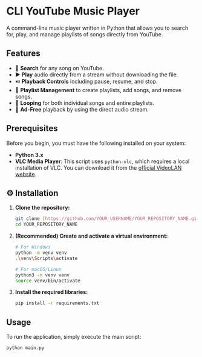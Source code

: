 # CLI YouTube Music Player

A command-line music player written in Python that allows you to search for, play, and manage playlists of songs directly from YouTube.

## Features

* 🔎 **Search** for any song on YouTube.
* ▶️ **Play** audio directly from a stream without downloading the file.
* ⏯️ **Playback Controls** including pause, resume, and stop.
* 📝 **Playlist Management** to create playlists, add songs, and remove songs.
* 🔄 **Looping** for both individual songs and entire playlists.
* 🚫 **Ad-Free** playback by using the direct audio stream.

## Prerequisites

Before you begin, you must have the following installed on your system:

* **Python 3.x**
* **VLC Media Player**: This script uses `python-vlc`, which requires a local installation of VLC. You can download it from the [official VideoLAN website](https://www.videolan.org/vlc/).

## ⚙️ Installation

1.  **Clone the repository:**
    ```bash
    git clone [https://github.com/YOUR_USERNAME/YOUR_REPOSITORY_NAME.git](https://github.com/YOUR_USERNAME/YOUR_REPOSITORY_NAME.git)
    cd YOUR_REPOSITORY_NAME
    ```

2.  **(Recommended) Create and activate a virtual environment:**
    ```bash
    # For Windows
    python -m venv venv
    .\venv\Scripts\activate

    # For macOS/Linux
    python3 -m venv venv
    source venv/bin/activate
    ```

3.  **Install the required libraries:**
    ```bash
    pip install -r requirements.txt
    ```

## Usage

To run the application, simply execute the main script:
```bash
python main.py